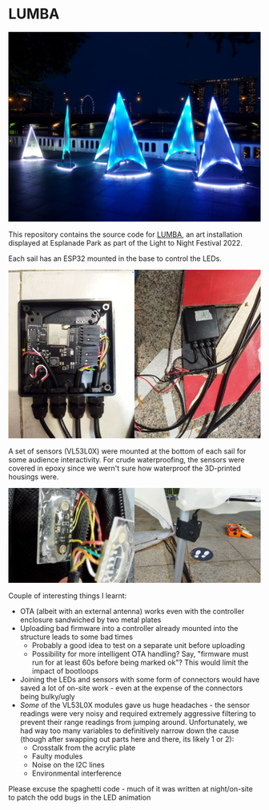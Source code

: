# LUMBA

![Overall View of LUMBA](/images/overall.jpg)

This repository contains the source code for [LUMBA](https://curiocity.nlb.gov.sg/events/curiocity-showcase-2022/satellite#lumba), an art installation displayed at Esplanade Park as part of the Light to Night Festival 2022.

Each sail has an ESP32 mounted in the base to control the LEDs.

<img src="images/controller.jpg" width=50%/><img src="images/controller_base.jpg" width=50%/>

A set of sensors (VL53L0X) were mounted at the bottom of each sail for some audience interactivity. For crude waterproofing, the sensors were covered in epoxy since we wern't sure how waterproof the 3D-printed housings were.

<img src="images/sensor_bare.jpg" width=50%/><img src="images/sensor.jpg" width=50%/>

Couple of interesting things I learnt:
- OTA (albeit with an external antenna) works even with the controller enclosure sandwiched by two metal plates
- Uploading bad firmware into a controller already mounted into the structure leads to some bad times
  - Probably a good idea to test on a separate unit before uploading
  - Possibility for more intelligent OTA handling? Say, "firmware must run for at least 60s before being marked ok"? This would limit the impact of bootloops
- Joining the LEDs and sensors with some form of connectors would have saved a lot of on-site work - even at the expense of the connectors being bulky/ugly
- _Some_ of the VL53L0X modules gave us huge headaches - the sensor readings were very noisy and required extremely aggressive filtering to prevent their range readings from jumping around. Unfortunately, we had way too many variables to definitively narrow down the cause (though after swapping out parts here and there, its likely 1 or 2):
  - Crosstalk from the acrylic plate
  - Faulty modules
  - Noise on the I2C lines
  - Environmental interference

Please excuse the spaghetti code - much of it was written at night/on-site to patch the odd bugs in the LED animation

